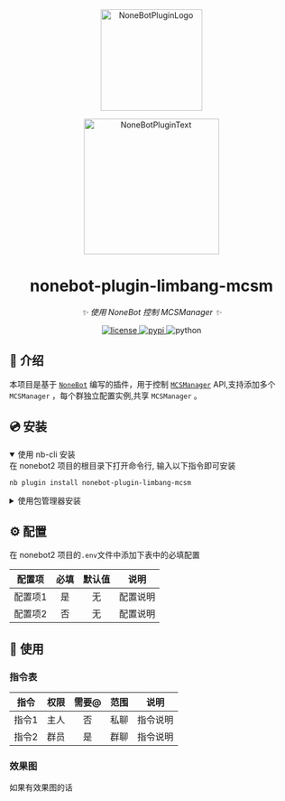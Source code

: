 <div align="center">
  <a href="https://v2.nonebot.dev/store"><img src="https://github.com/A-kirami/nonebot-plugin-template/blob/resources/nbp_logo.png" width="180" height="180" alt="NoneBotPluginLogo"></a>
  <br>
  <p><img src="https://github.com/A-kirami/nonebot-plugin-template/blob/resources/NoneBotPlugin.svg" width="240" alt="NoneBotPluginText"></p>
</div>

<div align="center">

# nonebot-plugin-limbang-mcsm

_✨ 使用 NoneBot 控制 MCSManager ✨_


<a href="./LICENSE">
    <img src="https://img.shields.io/github/license/limbang/nonebot-plugin-limbang-mcsm.svg" alt="license">
</a>
<a href="https://pypi.python.org/pypi/nonebot-plugin-limbang-mcsm">
    <img src="https://img.shields.io/pypi/v/nonebot-plugin-limbang-mcsm.svg" alt="pypi">
</a>
<img src="https://img.shields.io/badge/python-3.9+-blue.svg" alt="python">

</div>


## 📖 介绍

本项目是基于 [`NoneBot`](https://github.com/nonebot/nonebot2) 编写的插件，用于控制 [`MCSManager`](https://github.com/MCSManager/MCSManager) API,支持添加多个 `MCSManager` ，每个群独立配置实例,共享 `MCSManager` 。

## 💿 安装

<details open>
<summary>使用 nb-cli 安装</summary>
在 nonebot2 项目的根目录下打开命令行, 输入以下指令即可安装

    nb plugin install nonebot-plugin-limbang-mcsm

</details>

<details>
<summary>使用包管理器安装</summary>
在 nonebot2 项目的插件目录下, 打开命令行, 根据你使用的包管理器, 输入相应的安装命令

<details>
<summary>pip</summary>

    pip install nonebot-plugin-limbang-mcsm
</details>
<details>
<summary>pdm</summary>

    pdm add nonebot-plugin-limbang-mcsm
</details>
<details>
<summary>poetry</summary>

    poetry add nonebot-plugin-limbang-mcsm
</details>
<details>
<summary>conda</summary>

    conda install nonebot-plugin-limbang-mcsm
</details>

打开 nonebot2 项目根目录下的 `pyproject.toml` 文件, 在 `[tool.nonebot]` 部分追加写入

    plugins = ["nonebot_plugin_template"]

</details>

## ⚙️ 配置

在 nonebot2 项目的`.env`文件中添加下表中的必填配置

| 配置项 | 必填 | 默认值 | 说明 |
|:-----:|:----:|:----:|:----:|
| 配置项1 | 是 | 无 | 配置说明 |
| 配置项2 | 否 | 无 | 配置说明 |

## 🎉 使用
### 指令表
| 指令 | 权限 | 需要@ | 范围 | 说明 |
|:-----:|:----:|:----:|:----:|:----:|
| 指令1 | 主人 | 否 | 私聊 | 指令说明 |
| 指令2 | 群员 | 是 | 群聊 | 指令说明 |
### 效果图
如果有效果图的话
